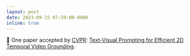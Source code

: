 ```yaml
---
layout: post
date: 2023-09-15 07:59:00-0400
inline: true
---
```


:partying_face: One paper accepted by [CVPR](https://cvpr2023.thecvf.com/): [Text-Visual Prompting for Efficient 2D Temporal Video Grounding](https://openreview.net/pdf?id=ximJfjVxda).
